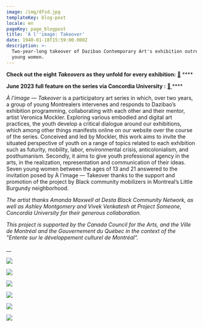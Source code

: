 ```yaml
---
image: /img/dfsd.jpg
templateKey: blog-post
locale: en
pageKey: page_blogpost
title: 'À l''image: Takeover'
date: 1940-01-18T15:59:00.000Z
description: >-
  Two-year-long takeover of Dazibao Contemporary Art's exhibition outreach by 7
  young women.
---
```

**Check out the eight _Takeovers_ as they unfold for every exhibition:** [**🔗**](https://en.dazibao.art/a-l-image-takeover) ****

**June 2023 full feature on the series via Concordia University :** [**🔗** ](https://www.concordia.ca/cunews/main/stories/2023/06/14/concordia-artist-collaborates-with-black-youth-at-dazibao-gallery.html)****

_À l'image — Takeover_ is a participatory art series in which, over two years, a group of young Montrealers intervenes and responds to Dazibao’s exhibition programming, collaborating with each other and their mentor, artist Veronica Mockler. Exploring various embodied and digital art practices, the youth develop a critical dialogue around our exhibitions, which among other things manifests online on our website over the course of the series. Conceived and led by Mockler, this work aims to invite the situated perspective of youth on a range of topics related to each exhibition such as futurity, mobility, labor, environmental crisis, anticolonialism, and posthumanism. Secondly, it aims to give youth professional agency in the arts, in the realization, representation and communication of their ideas. Seven young women between the ages of 13 and 21 answered to the invitation posed by À l'image — Takeover thanks to the support and promotion of the project by Black community mobilizers in Montreal’s Little Burgundy neighborhood.

_The artist thanks Amanda Maxwell at Desta Black Community Network, as well as Ashley Montgomery and Vivek Venkatesh at Project Someone, Concordia University for their generous collaboration._ 

_This project is supported by the Canada Council for the Arts, and the Ville de Montréal and the Gouvernement du Québec in the context of the "Entente sur le développement culturel de Montréal"._

__

![](/img/screen-shot-2023-06-28-at-7.30.57-am.jpeg)

![](/img/screen-shot-2023-06-28-at-7.31.54-am.jpeg)

![](/img/screen-shot-2023-06-28-at-7.35.51-am.jpeg)

![](/img/screen-shot-2023-06-28-at-7.35.58-am.jpeg)

![](/img/screen-shot-2023-06-28-at-7.34.52-am.jpeg)

![](/img/screen-shot-2023-06-28-at-7.35.05-am.jpeg)
